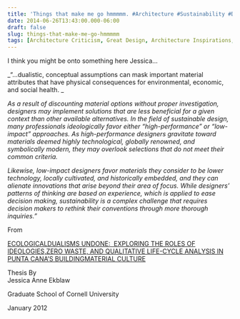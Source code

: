 ```yaml
---
title: 'Things that make me go hmmmmm. #Architecture #Sustainability #Design'
date: 2014-06-26T13:43:00.000-06:00
draft: false
slug: things-that-make-me-go-hmmmmm
tags: [Architecture Criticism, Great Design, Architecture Inspirations, Sustainability]
---
```


  

I think you might be onto something here Jessica…

  

_“…dualistic, conceptual assumptions can mask important material attributes that have physical consequences for environmental, economic, and social health. _

  

_As a result of discounting material options without proper investigation, designers may implement solutions that are less beneficial for a given context than other available alternatives. In the field of sustainable design, many professionals ideologically favor either “high-performance” or “low-impact” approaches. As high-performance designers gravitate toward materials deemed highly technological, globally renowned, and symbolically modern, they may overlook selections that do not meet their common criteria._

  

_Likewise, low-impact designers favor materials they consider to be lower technology, locally cultivated, and historically embedded, and they can alienate innovations that arise beyond their area of focus. While designers’ patterns of thinking are based on experience, which is applied to ease decision making, sustainability is a complex challenge that requires decision makers to rethink their conventions through more thorough inquiries.”_

  

From

[ECOLOGICALDUALISMS UNDONE:  EXPLORING THE ROLES OF IDEOLOGIES,ZERO WASTE, AND QUALITATIVE LIFE-CYCLE ANALYSIS IN PUNTA CANA’S BUILDINGMATERIAL CULTURE](http://dspace.library.cornell.edu/bitstream/1813/29144/1/jae46thesisPDF.pdf)

  

Thesis By   
Jessica Anne Ekblaw

Graduate School of Cornell University

January 2012